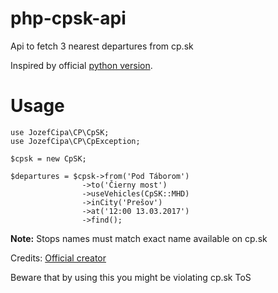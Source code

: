 # php-cpsk-api
Api to fetch 3 nearest departures from cp.sk

Inspired by official [python version](https://github.com/Adman/python-cpsk-api).

# Usage

```
use JozefCipa\CP\CpSK;
use JozefCipa\CP\CpException;

$cpsk = new CpSK;

$departures = $cpsk->from('Pod Táborom')
	    		->to('Čierny most')
	    		->useVehicles(CpSK::MHD)
	    		->inCity('Prešov')
	    		->at('12:00 13.03.2017')
	    		->find();
```

**Note:** Stops names must match exact name available on cp.sk

Credits: [Official creator](https://github.com/Adman/)

Beware that by using this you might be violating cp.sk ToS
